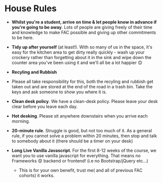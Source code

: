 # House Rules

+ **Whilst you're a student, arrive on time & let people know in advance if you're going to be away**. Lots of people are giving freely of their time and knowledge to make FAC possible and giving up other commitments to be here.

+  **Tidy up after yourself** (at least!). With so many of us in the space, it's easy for the kitchen area to get dirty really quickly - wash up your crockery rather than forgetting about it in the sink and wipe down the counter area you've been using it and we'll all be a lot happier :blush:

+  **Recyling and Rubbish**
  +  Please all take responsibility for this, both the recyling and rubbish get taken out and  are stored at the end of the road in a trash bin. Take the keys and ask someone to show you where it is.

+ **Clean desk policy**. We have a clean-desk policy. Please leave your desk clear before you leave each day.

+ **Hot desking**. Please sit anywhere downstairs when you arrive each morning.

+ **20-minute rule**. Struggle is good, but not too much of it. As a general rule, if you cannot solve a problem within 20 minutes, then stop and talk to somebody about it (there should be a timer on your desk)

+ **Long Live Vanilla Javascript**. For the first 8-12 weeks of the course, we want you to use vanilla javascript for everything. That means no Frameworks :worried: backend or frontend! (i.e no Bootstrap/jQuery etc...)
  - This is for your own benefit, trust me( and all of previous FAC cohorts) it works.
